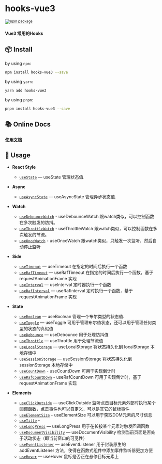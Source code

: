<h1><b>hooks-vue3</b></h1>
  <sup>
    <a href="https://www.npmjs.com/package/hooks-vue3">
       <img src="https://img.shields.io/npm/v/hooks-vue3.svg" alt="npm package" />
    </a>
  </sup>
<h4>Vue3 常用的Hooks</h4>


## 📦 Install

by using `npm`:

```bash
npm install hooks-vue3 --save
```

by using `yarn`:

```bash
yarn add hooks-vue3
```

by using `pnpm`:


```bash
pnpm install hooks-vue3 --save
```

## 📚 Online Docs
<h4>
  <a href="https://laterly.gitbook.io/hooks-vue3/">使用文档</a>
</h4>

## 🔨 Usage

- **React Style**
  - [`useState`](https://laterly.gitbook.io/hooks-vue3/usestate) — useState 管理状态值.

- **Async**
  - [`useAsyncState`](https://laterly.gitbook.io/hooks-vue3/useasyncstate) — useAsyncState 管理异步状态值.
- **Watch**
  - [`useDebounceWatch`](https://laterly.gitbook.io/hooks-vue3/usedebouncewatch) - useDebounceWatch 跟watch类似，可以控制函数在多次触发的防抖。
  - [`useThrottleWatch`](https://laterly.gitbook.io/hooks-vue3/usethrottlewatch) - useThrottleWatch 跟watch类似，可以控制函数在多次触发的节流。
   - [`useOnceWatch`](https://laterly.gitbook.io/hooks-vue3/useoncewatch) - useOnceWatch 跟watch类似，只触发一次监听，然后自动停止监听
- **Side**
  - [`useTimeout`](https://laterly.gitbook.io/hooks-vue3/usetimeout) — useTimeout 在指定的时间后执行一个函数
  - [`useRafTimeout`](https://laterly.gitbook.io/hooks-vue3/useraftimeout) — useRafTimeout 在指定的时间后执行一个函数，基于 requestAnimationFrame 实现
  - [`useInterval`](https://laterly.gitbook.io/hooks-vue3/useinterval) — useInterval 定时器执行一个函数
  - [`useRafInterval`](https://laterly.gitbook.io/hooks-vue3/userafinterval) — useRafInterval 定时执行一个函数，基于 requestAnimationFrame 实现
- **State**
  - [`useBoolean`](https://laterly.gitbook.io/hooks-vue3/useboolean) — useBoolean 管理一个布尔类型的状态值.
  - [`useToggle`](https://laterly.gitbook.io/hooks-vue3/usetoggle) — useToggle 可用于管理布尔值状态，还可以用于管理任何类型的状态的真假值
  - [`useDebounce`](https://laterly.gitbook.io/hooks-vue3/usedebounce) — useDebounce 用于处理防抖值
  - [`useThrottle`](https://laterly.gitbook.io/hooks-vue3/usethrottle) — useThrottle 用于处理节流值
  - [`useLocalStorage`](https://laterly.gitbook.io/hooks-vue3/uselocalstorage) — useLocalStorage 将状态持久化到 localStorage 本地存储中
  - [`useSessionStorage`](https://laterly.gitbook.io/hooks-vue3/usesessionstorage) — useSessionStorage 将状态持久化到 sessionStorage 本地存储中 
  - [`useCountDown`](https://laterly.gitbook.io/hooks-vue3/usecountdown) - useCountDown 可用于实现倒计时
  - [`useRafCountDown`](https://laterly.gitbook.io/hooks-vue3/userafcountdown) - useRafCountDown 可用于实现倒计时，基于 requestAnimationFrame 实现
  
- **Elements**
   - [`useClickOutside`](https://laterly.gitbook.io/hooks-vue3/useclickoutside) — useClickOutside 监听点击目标元素外部时执行某个回调函数，点击事件也可以自定义，可以是其它的鼠标事件
   - [`useElementSize`](https://laterly.gitbook.io/hooks-vue3/useelementsize) - useElementSize 可以用于获取DOM元素的尺寸信息
   - [`useTitle`](https://laterly.gitbook.io/hooks-vue3/usetitle) - 
   - [`useLongPress`](https://laterly.gitbook.io/hooks-vue3/uselongpress) &mdash; useLongPress 用于在长按某个元素时触发回调函数
   - [`useDocumentVisibility`](https://laterly.gitbook.io/hooks-vue3/usedocumentvisibility) &mdash; useDocumentVisibility 检测当前页面是否处于活动状态（即当前窗口的可见性）
   - [`useEventListener`](https://laterly.gitbook.io/hooks-vue3/useeventlistener) &mdash; useEventListener 用于封装原生的 addEventListener 方法，使得在函数式组件中添加事件监听器更加方便
   - [`useHover`](https://laterly.gitbook.io/hooks-vue3/usehover) &mdash; useHover 鼠标是否正在悬停目标元素上